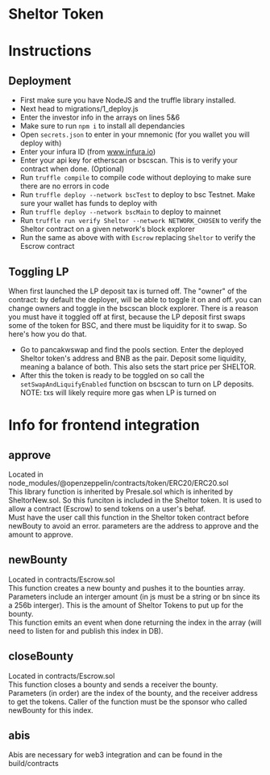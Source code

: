 Sheltor Token
=============

Instructions
============

Deployment
----------
- First make sure you have NodeJS and the truffle library installed.
- Next head to migrations/1_deploy.js
- Enter the investor info in the arrays on lines 5&6
- Make sure to run `npm i` to install all dependancies
- Open `secrets.json` to enter in your mnemonic (for you wallet you will deploy with)
- Enter your infura ID (from www.infura.io)
- Enter your api key for etherscan or bscscan. This is to verify your contract when done. (Optional) 
- Run `truffle compile` to compile code without deploying to make sure there are no errors in code
- Run `truffle deploy --network bscTest` to deploy to bsc Testnet. Make sure your wallet has funds to deploy with
- Run `truffle deploy --network bscMain` to deploy to mainnet
- Run `truffle run verify Sheltor --network NETWORK_CHOSEN` to verify the Sheltor contract on a given network's block explorer
- Run the same as above with with `Escrow` replacing `Sheltor` to verify the Escrow contract

Toggling LP
-----------
When first launched the LP deposit tax is turned off. The "owner" of the contract: by default the deployer, will be able to toggle it on and off. you can change owners and toggle in the bscscan block explorer. There is a reason you must have it toggled off at first, because the LP deposit first swaps some of the token for BSC, and there must be liquidity for it to swap. So here's how you do that.

- Go to pancakwswap and find the pools section. Enter the deployed Sheltor token's address and BNB as the pair. Deposit some liquidity, meaning a balance of both. This also sets the start price per SHELTOR.
- After this the token is ready to be toggled on so call the `setSwapAndLiquifyEnabled` function on bscscan to turn on LP deposits.
NOTE: txs will likely require more gas when LP is turned on

Info for frontend integration
=============================

approve
-------
Located in node_modules/@openzeppelin/contracts/token/ERC20/ERC20.sol  
This library function is inherited by Presale.sol which is inherited by SheltorNew.sol. So this funciton is included in the Sheltor token. It is used to allow a contract (Escrow) to send tokens on a user's behaf.  
Must have the user call this function in the Sheltor token contract before newBouty to avoid an error. parameters are the address to approve and the amount to approve.

newBounty
---------
Located in contracts/Escrow.sol  
This function creates a new bounty and pushes it to the bounties array.  
Parameters include an interger amount (in js must be a string or bn since its a 256b interger). This is the amount of Sheltor Tokens to put up for the bounty.  
This function emits an event when done returning the index in the array (will need to listen for and publish this index in DB).

closeBounty
-----------
Located in contracts/Escrow.sol  
This function closes a bounty and sends a receiver the bounty.  
Parameters (in order) are the index of the bounty, and the receiver address to get the tokens. Caller of the function must be the sponsor who called newBounty for this index.  


abis
----
Abis are necessary for web3 integration and can be found in the build/contracts
